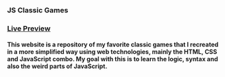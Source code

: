 ### JS Classic Games

### [Live Preview](https://js-classic-games.vercel.app/)

#### This website is a repository of my favorite classic games that I recreated in a more simplified way using web technologies, mainly the HTML, CSS and JavaScript combo. My goal with this is to learn the logic, syntax and also the weird parts of JavaScript.
